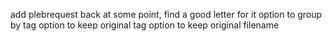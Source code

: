 add plebrequest back at some point, find a good letter for it
option to group by tag
option to keep original tag
option to keep original filename
